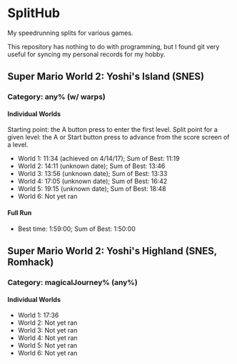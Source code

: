 # SplitHub
My speedrunning splits for various games.

This repository has nothing to do with programming, but I found git very useful for syncing my personal records for my hobby.

## Super Mario World 2: Yoshi's Island (SNES)

### Category: any% (w/ warps)

#### Individual Worlds

Starting point: the A button press to enter the first level.
Split point for a given level: the A or Start button press to advance from the score screen of a level.

* World 1: 11:34 (achieved on 4/14/17); Sum of Best: 11:19
* World 2: 14:11 (unknown date); Sum of Best: 13:46
* World 3: 13:56 (unknown date); Sum of Best: 13:33
* World 4: 17:05 (unknown date); Sum of Best: 16:42
* World 5: 19:15 (unknown date); Sum of Best: 18:48
* World 6: Not yet ran

#### Full Run

* Best time: 1:59:00; Sum of Best: 1:50:00

## Super Mario World 2: Yoshi's Highland (SNES, Romhack)

### Category: magicalJourney% (any%)

#### Individual Worlds

* World 1: 17:36
* World 2: Not yet ran
* World 3: Not yet ran
* World 4: Not yet ran
* World 5: Not yet ran
* World 6: Not yet ran
